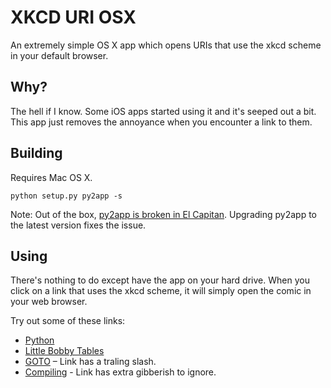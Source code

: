# XKCD URI OSX

An extremely simple OS X app which opens URIs that use the xkcd scheme in your default browser.

## Why?

The hell if I know. Some iOS apps started using it and it's seeped out a bit. This app just removes the annoyance when you encounter a link to them.


## Building

Requires Mac OS X.

`python setup.py py2app -s`

Note: Out of the box, [py2app is broken in El Capitan](https://forums.developer.apple.com/thread/6987). Upgrading py2app to the latest version fixes the issue.


## Using

There's nothing to do except have the app on your hard drive. When you click on a link that uses the xkcd scheme, it will simply open the comic in your web browser.

Try out some of these links:

* <a href="xkcd://353">Python</a>
* <a href="xkcd://327">Little Bobby Tables</a>
* <a href="xkcd://292/">GOTO</a> – Link has a traling slash.
* <a href="xkcd://303vwmjqkrcg">Compiling</a> - Link has extra gibberish to ignore.
